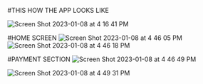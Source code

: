 #THIS HOW THE APP LOOKS LIKE

![Screen Shot 2023-01-08 at 4 16 41 PM](https://user-images.githubusercontent.com/60282806/211207527-9dda20d6-6d65-4e00-9a42-7081979d964f.png)


#HOME SCREEN
![Screen Shot 2023-01-08 at 4 46 05 PM](https://user-images.githubusercontent.com/60282806/211208643-ffed4cc7-7ab8-45ce-b4b9-4e89370d14db.png)
![Screen Shot 2023-01-08 at 4 46 18 PM](https://user-images.githubusercontent.com/60282806/211208661-2a5af328-dd64-4383-a464-e02a7aa18dd1.png)

#PAYMENT SECTION
![Screen Shot 2023-01-08 at 4 46 49 PM](https://user-images.githubusercontent.com/60282806/211208682-d2c0ec6d-8c3f-4928-8e9e-00fd2998df04.png)

![Screen Shot 2023-01-08 at 4 49 31 PM](https://user-images.githubusercontent.com/60282806/211208754-966fd9de-a3db-4dcc-9201-a0a4827eed72.png)

